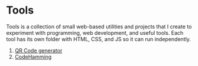 # Tools
Tools is a collection of small web-based utilities and projects that I create to experiment with programming, web development, and useful tools. Each tool has its own folder with HTML, CSS, and JS so it can run independently.

1. [QR Code generator](https://github.com/Josefnademo/Tools/tree/main/QRcode)
2. [CodeHamming](https://github.com/Josefnademo/Tools/tree/main/CodeHamming)
